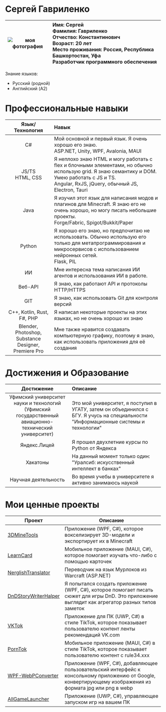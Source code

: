 # Сергей Гавриленко

| ![моя фотография](https://sun9-70.userapi.com/impg/Si16oV0MvNY93ZXXokz6v32pJsgEbALtZIabkw/ktI0aFFdz6w.jpg?size=200x267&quality=95&sign=47fa93534137ce8bc7cb5f59c47ffeed&c_uniq_tag=zYpyc91XVVh7vN60_uzvXuoSc0hofU1kIRm7iaLEClk&type=album) | Имя: Сергей <br/> Фамилия: Гавриленко <br/> Отчество: Константинович <br/> Возраст: 20 лет <br/> Место проживания: Россия, Республика Башкортостан, Уфа <br/> Разработчик программного обеспечения |
| --- | :--- |

Знание языков: 
- Русский (родной)
- Английский (A2)

# Профессиональные навыки
| Язык/Технология | Навык |
| :---: | :--- |
| C# | Мой основной и первый язык. Я очень хорошо его знаю. <br/> ASP.NET, Unity, WPF, Avalonia, MAUI |
| JS/TS<br/>HTML, CSS | Я неплохо знаю HTML и могу работать с flex и блочными элементами, но обычно использую grid. Я знаю семантику и DOM. Умею работать с JS и TS. <br/> Angular, RxJS, jQuery, обычный JS, Electron, Tauri |
| Java | Я изучил этот язык для написания модов и плагинов для Minecraft. Я знаю его не очень хорошо, но могу писать небольшие проекты. <br/> Forge/Fabric, Spigot/Bukkit/Paper |
| Python | Я хорошо его знаю, но предпочитаю не использовать. Обычно использую его только для метапрограммирования и микросервисов с использованием нейронных сетей. <br/> Flask, PIL |
| ИИ | Мне интересна тема написания ИИ агентов и использования ИИ в работе. |
| Веб-API | Я знаю, как работают API и протоколы HTTP/HTTPS |
| GIT | Я знаю, как использовать Git для контроля версий |
| C++, Kotlin, Rust, F#, PHP | Я написал некоторые проекты на этих языках, но не очень хорошо их знаю |
| Blender, Photoshop, Substance Designer, Premiere Pro | Мне также нравится создавать компьютерную графику, поэтому я знаю, как использовать приложения для её создания |

# Достижения и Образование
| Достижение | Описание |
| :---: | :--- |
| Уфимский университет науки и технологий<br/>(Уфимский государственный авиационно-технический университет) | Это мой университет, я поступил в УГАТУ, затем он объединился с БГУ. Я учусь на специальности "Информационные системы и технологии" |
| Яндекс.Лицей | Я прошел двухлетние курсы по Python от Яндекса |
| Хакатоны | На данный момент только один: "Уралсиб: искусственный интеллект в банках" |
| Научная деятельность | Во время учебы в университете я активно занимаюсь наукой |

# Мои ценные проекты

| Проект | Описание |
| --- | --- |
| [3DMineTools](https://github.com/OOjeser/3DMineTools) | Приложение (WPF, C#), которое вокселизирует 3D-модели и экспортирует их в Minecraft |
| [LearnCard](https://github.com/OOjeser/LearnCard) | Мобильное приложение (MAUI, C#), которое помогает изучать что-либо с помощью карточек |
| [NerglishTranslator](https://github.com/OOjeser/NerglishTranslator/tree/3246b4f63fcc08381cd9204727cd443b71130568) | Переводчик на язык Мурлоков из Warcraft (ASP.NET) |
| [DnDStoryWriterHalper](https://github.com/OOjeser/DnDStoryWriterHalper) | Я попытался создать приложение (WPF, C#), которое помогает писать сюжет для игры DnD. Это приложение выглядит как агрегатор разных типов заметок |
| [VKTok](https://github.com/OOjeser/VKTok) | Приложение для ПК (UWP, C#) в стиле TikTok, которое показывает пользователю контент ленты рекомендаций VK.com |
| [PornTok](https://github.com/OOjeser/PornTokF) | Мобильное приложение (MAUI, C#) в стиле TikTok, которое показывает пользователю контент с rule34.xxx |
| [WPF-WebPConverter](https://github.com/OOjeser/WPF-WebPConverter) | Приложение (WPF, C#), добавляющее пользовательский интерфейс к консольному приложению от Google, конвертирующему изображения из формата jpg или png в webp |
| [AllGameLauncher](https://github.com/OOjeser/AllGameLauncher-2.0) | Приложение (UWP, C#), управляющее запуском игр на вашем ПК |
